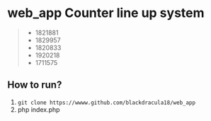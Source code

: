 # web_app Counter line up system

>- 1821881
>- 1829957
>- 1820833
>- 1920218
>- 1711575

## How to run?
 1. `git clone https://wwww.github.com/blackdracula18/web_app`
 2. php index.php
